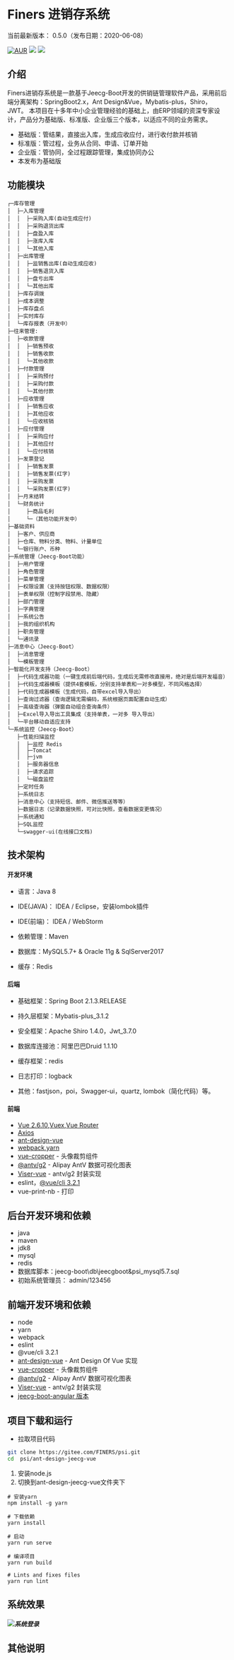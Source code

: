 Finers 进销存系统
===============

当前最新版本： 0.5.0（发布日期：2020-06-08）


[![AUR](https://img.shields.io/badge/license-Apache%20License%202.0-blue.svg)]()
[![](https://img.shields.io/badge/Author-FINERS团队-orange.svg)]()
[![](https://img.shields.io/badge/version-0.5.0-brightgreen.svg)]()



介绍
-----------------------------------

Finers进销存系统是一款基于Jeecg-Boot开发的供销链管理软件产品，采用前后端分离架构：SpringBoot2.x，Ant Design&Vue，Mybatis-plus，Shiro，JWT。
本项目在十多年中小企业管理经验的基础上，由ERP领域的资深专家设计，产品分为基础版、标准版、企业版三个版本，以适应不同的业务需求。
 - 基础版：管结果，直接出入库，生成应收应付，进行收付款并核销
 - 标准版：管过程，业务从合同、申请、订单开始
 - 企业版：管协同，全过程跟踪管理，集成协同办公
 - 本发布为基础版


功能模块
-----------------------------------
```
┌─库存管理
│  ├─入库管理
│  │  ├─采购入库(自动生成应付)
│  │  ├─采购退货出库
│  │  ├─盘盈入库
│  │  ├─涨库入库
│  │  └─其他入库
│  ├─出库管理
│  │  ├─监销售出库(自动生成应收)
│  │  ├─销售退货入库
│  │  ├─盘亏出库
│  │  └─其他出库
│  ├─库存调拨
│  ├─成本调整
│  ├─库存盘点
│  ├─实时库存
│  └─库存报表（开发中）
├─往来管理: 
│  ├─收款管理
│  │  ├─销售预收
│  │  ├─销售收款
│  │  └─其他收款
│  ├─付款管理
│  │  ├─采购预付
│  │  ├─采购付款
│  │  └─其他付款
│  ├─应收管理
│  │  ├─销售应收
│  │  ├─其他应收
│  │  └─应收核销
│  ├─应付管理
│  │  ├─采购应付
│  │  ├─其他应付
│  │  └─应付核销
│  ├─发票登记
│  │  ├─销售发票
│  │  ├─销售发票(红字)
│  │  ├─采购发票
│  │  └─采购发票(红字)
│  ├─月末结转
│  └─财务统计
│     ├─商品毛利
│     └─（其他功能开发中）
├─基础资料 
│  ├─客户、供应商
│  ├─仓库、物料分类、物料、计量单位
│  └─银行账户、币种
├─系统管理（Jeecg-Boot功能）
│  ├─用户管理
│  ├─角色管理
│  ├─菜单管理
│  ├─权限设置（支持按钮权限、数据权限）
│  ├─表单权限（控制字段禁用、隐藏）
│  ├─部门管理
│  ├─字典管理
│  ├─系统公告
│  ├─我的组织机构
│  ├─职务管理
│  └─通讯录
├─消息中心（Jeecg-Boot）
│  ├─消息管理
│  └─模板管理
├─智能化开发支持（Jeecg-Boot）
│  ├─代码生成器功能（一键生成前后端代码，生成后无需修改直接用，绝对是后端开发福音）
│  ├─代码生成器模板（提供4套模板，分别支持单表和一对多模型，不同风格选择）
│  ├─代码生成器模板（生成代码，自带excel导入导出）
│  ├─查询过滤器（查询逻辑无需编码，系统根据页面配置自动生成）
│  ├─高级查询器（弹窗自动组合查询条件）
│  ├─Excel导入导出工具集成（支持单表，一对多 导入导出）
│  └─平台移动自适应支持
└─系统监控（Jeecg-Boot）
   ├─性能扫描监控
   │  ├─监控 Redis
   │  ├─Tomcat
   │  ├─jvm
   │  ├─服务器信息
   │  ├─请求追踪
   │  └─磁盘监控
   ├─定时任务
   ├─系统日志
   ├─消息中心（支持短信、邮件、微信推送等等）
   ├─数据日志（记录数据快照，可对比快照，查看数据变更情况）
   ├─系统通知
   ├─SQL监控
   └─swagger-ui(在线接口文档)
```
   

 
技术架构
-----------------------------------
#### 开发环境

- 语言：Java 8

- IDE(JAVA)： IDEA / Eclipse，安装lombok插件
 
- IDE(前端)：  IDEA / WebStorm

- 依赖管理：Maven

- 数据库：MySQL5.7+  &  Oracle 11g & SqlServer2017

- 缓存：Redis


#### 后端
- 基础框架：Spring Boot 2.1.3.RELEASE

- 持久层框架：Mybatis-plus_3.1.2

- 安全框架：Apache Shiro 1.4.0，Jwt_3.7.0

- 数据库连接池：阿里巴巴Druid 1.1.10

- 缓存框架：redis

- 日志打印：logback

- 其他：fastjson，poi，Swagger-ui，quartz, lombok（简化代码）等。


#### 前端
 
- [Vue 2.6.10](https://cn.vuejs.org/),[Vuex](https://vuex.vuejs.org/zh/),[Vue Router](https://router.vuejs.org/zh/)
- [Axios](https://github.com/axios/axios)
- [ant-design-vue](https://vuecomponent.github.io/ant-design-vue/docs/vue/introduce-cn/)
- [webpack](https://www.webpackjs.com/),[yarn](https://yarnpkg.com/zh-Hans/)
- [vue-cropper](https://github.com/xyxiao001/vue-cropper) - 头像裁剪组件
- [@antv/g2](https://antv.alipay.com/zh-cn/index.html) - Alipay AntV 数据可视化图表
- [Viser-vue](https://viserjs.github.io/docs.html#/viser/guide/installation)  - antv/g2 封装实现
- eslint，[@vue/cli 3.2.1](https://cli.vuejs.org/zh/guide)
- vue-print-nb - 打印




后台开发环境和依赖
----
- java
- maven
- jdk8
- mysql
- redis
- 数据库脚本：jeecg-boot\db\jeecgboot&psi_mysql5.7.sql
- 初始系统管理员： admin/123456


前端开发环境和依赖
----
- node
- yarn
- webpack
- eslint
- @vue/cli 3.2.1
- [ant-design-vue](https://github.com/vueComponent/ant-design-vue) - Ant Design Of Vue 实现
- [vue-cropper](https://github.com/xyxiao001/vue-cropper) - 头像裁剪组件
- [@antv/g2](https://antv.alipay.com/zh-cn/index.html) - Alipay AntV 数据可视化图表
- [Viser-vue](https://viserjs.github.io/docs.html#/viser/guide/installation)  - antv/g2 封装实现
- [jeecg-boot-angular 版本](https://gitee.com/dangzhenghui/jeecg-boot)


项目下载和运行
----

- 拉取项目代码
```bash
git clone https://gitee.com/FINERS/psi.git
cd  psi/ant-design-jeecg-vue
```

1. 安装node.js
2. 切换到ant-design-jeecg-vue文件夹下
```
# 安装yarn
npm install -g yarn

# 下载依赖
yarn install

# 启动
yarn run serve

# 编译项目
yarn run build

# Lints and fixes files
yarn run lint
```




系统效果
----
##### ![系统登录](https://images.gitee.com/uploads/images/2020/0609/101836_d7a51979_1870948.png "登录.png")


其他说明
----

